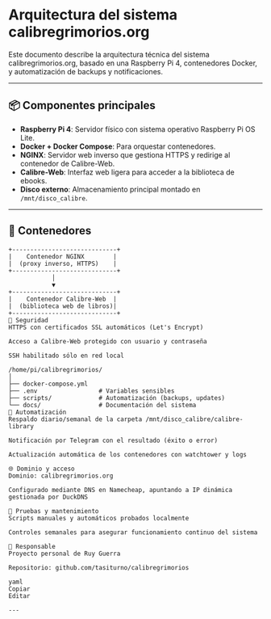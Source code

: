 # Arquitectura del sistema calibregrimorios.org

Este documento describe la arquitectura técnica del sistema calibregrimorios.org, basado en una Raspberry Pi 4, contenedores Docker, y automatización de backups y notificaciones.

---

## 📦 Componentes principales

- **Raspberry Pi 4**: Servidor físico con sistema operativo Raspberry Pi OS Lite.
- **Docker + Docker Compose**: Para orquestar contenedores.
- **NGINX**: Servidor web inverso que gestiona HTTPS y redirige al contenedor de Calibre-Web.
- **Calibre-Web**: Interfaz web ligera para acceder a la biblioteca de ebooks.
- **Disco externo**: Almacenamiento principal montado en `/mnt/disco_calibre`.

---

## 🔁 Contenedores

```text
+-----------------------------+
|    Contenedor NGINX        |
|  (proxy inverso, HTTPS)    |
+-----------------------------+
            │
            ▼
+-----------------------------+
|    Contenedor Calibre-Web  |
|  (biblioteca web de libros)|
+-----------------------------+
🔐 Seguridad
HTTPS con certificados SSL automáticos (Let's Encrypt)

Acceso a Calibre-Web protegido con usuario y contraseña

SSH habilitado sólo en red local

/home/pi/calibregrimorios/
│
├── docker-compose.yml
├── .env                 # Variables sensibles
├── scripts/             # Automatización (backups, updates)
└── docs/                # Documentación del sistema
🔔 Automatización
Respaldo diario/semanal de la carpeta /mnt/disco_calibre/calibre-library

Notificación por Telegram con el resultado (éxito o error)

Actualización automática de los contenedores con watchtower y logs

🌐 Dominio y acceso
Dominio: calibregrimorios.org

Configurado mediante DNS en Namecheap, apuntando a IP dinámica gestionada por DuckDNS

🧪 Pruebas y mantenimiento
Scripts manuales y automáticos probados localmente

Controles semanales para asegurar funcionamiento continuo del sistema

👤 Responsable
Proyecto personal de Ruy Guerra

Repositorio: github.com/tasiturno/calibregrimorios

yaml
Copiar
Editar

---


